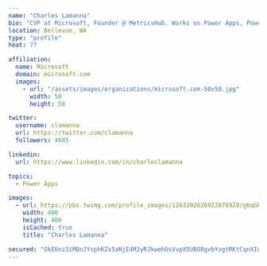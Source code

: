 ```yaml
---
name: "Charles Lamanna"
bio: "CVP at Microsoft, Founder @ MetricsHub. Works on Power Apps, Power Automate, Power Virtual Agent, Common Data Service and Dynamics 365."
location: Bellevue, WA
type: "profile"
heat: 77

affiliation:
  name: Microsoft
  domain: microsoft.com
  images:
    - url: "/assets/images/organizations/microsoft.com-50x50.jpg"
      width: 50
      height: 50

twitter:
  username: clamanna
  url: https://twitter.com/clamanna
  followers: 4685

linkedin:
  url: https://www.linkedin.com/in/charleslamanna

topics:
  - Power Apps

images:
  - url: https://pbs.twimg.com/profile_images/1263202626922876928/g6qGbHZ-_400x400.jpg
    width: 400
    height: 400
    isCached: true
    title: "Charles Lamanna"

secured: "GkE6niSiM8nJYsphKZx5aNjE4MJyRJkwehUsVvpX5UBO8gvbYvgtRKtCqnXIuDp0eHTRb3JMlMXmFEostI9XUuWZBl+diLc7tE2ebXSrQUm96qIbnM41YGQVKDMXy51tMlrp8dBz0Hlh+ONkfGhd8IvBJWB9GAxlKNapf6bQqQ13+5dbPYhx8bLDgXdWQIRL9LbkPC9rHYVEphv7mOAa9r7PczFKUXb8P/uEA8BsI+ZUPPnsz6LWxU68akmgx9+BOaZnwAFGSfqZkUbRggmVCMMjkWBOrABzBV2MMYBmrO2iFFlCsbChEJI7VhhdbRiNnE70LpLdmg0JAq1+DMPLeh6u6Dr/VyrnaWRoOP2I/BmIS5ay6plFauJao3BAdybFJ/OgjE6baKQvWzakCdgbh/sSyjw81IeyGBY6pZVvk5E=;UsYYpiRdp1LaRmbm6mFx5Q=="
---
```



